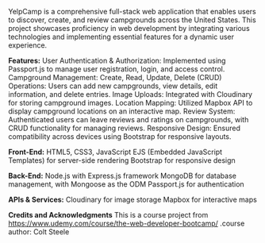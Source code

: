 YelpCamp is a comprehensive full-stack web application that enables users to discover, create, and review campgrounds across the United States. This project showcases proficiency in web development by integrating various technologies and implementing essential features for a dynamic user experience.

**Features:**
User Authentication & Authorization: Implemented using Passport.js to manage user registration, login, and access control.
Campground Management: Create, Read, Update, Delete (CRUD) Operations: Users can add new campgrounds, view details, edit information, and delete entries.
Image Uploads: Integrated with Cloudinary for storing campground images.
Location Mapping: Utilized Mapbox API to display campground locations on an interactive map.
Review System: Authenticated users can leave reviews and ratings on campgrounds, with CRUD functionality for managing reviews.
Responsive Design: Ensured compatibility across devices using Bootstrap for responsive layouts.

**Front-End:**
HTML5, CSS3, JavaScript
EJS (Embedded JavaScript Templates) for server-side rendering
Bootstrap for responsive design

**Back-End:**
Node.js with Express.js framework
MongoDB for database management, with Mongoose as the ODM
Passport.js for authentication

**APIs & Services:**
Cloudinary for image storage
Mapbox for interactive maps

**Credits and Acknowledgments**
This is a course project from
https://www.udemy.com/course/the-web-developer-bootcamp/ .course author: Colt Steele
